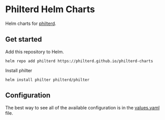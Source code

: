# Philterd Helm Charts

Helm charts for [philterd](https://www.philterd.ai/).

## Get started

Add this repository to Helm.

```
helm repo add philterd https://philterd.github.io/philterd-charts
```

Install philter

```
helm install philter philterd/philter
```

## Configuration

The best way to see all of the available configuration is in the [values.yaml](charts/philter/values.yaml) file.
